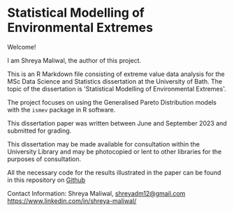 # Statistical Modelling of Environmental Extremes

Welcome! 

I am Shreya Maliwal, the author of this project. 

This is an R Markdown file consisting of extreme value data analysis for the MSc Data Science and Statistics dissertation at the University of Bath. The topic of the dissertation is 'Statistical Modelling of Environmental Extremes'. 

The project focuses on using the Generalised Pareto Distribution models with the `ismev` package in R software.

This dissertation paper was written between June and September 2023 and submitted for grading. 

This dissertation may be made available for consultation within the University Library and may be photocopied or lent to other libraries for the purposes of consultation.


All the necessary code for the results illustrated in the paper can be found in this repository on [Github](https://github.com/sm2203)

Contact Information:
Shreya Maliwal, 
shreyadm12@gmail.com
https://www.linkedin.com/in/shreya-maliwal/
